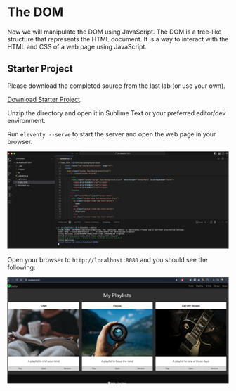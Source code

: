 # The DOM

Now we will manipulate the DOM using JavaScript. The DOM is a tree-like structure that represents the HTML document. It is a way to interact with the HTML and CSS of a web page using JavaScript.

## Starter Project

Please download the completed source from the last lab (or use your own).

[Download Starter Project](./archive/js-playlist-1.0.1.zip).

Unzip the directory and open it in Sublime Text or your preferred editor/dev environment.

Run `eleventy --serve` to start the server and open the web page in your browser.

![alt text](img/image.png)

Open your browser to `http://localhost:8080` and you should see the following:

![alt text](img/image-1.png)